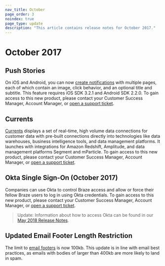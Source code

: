 ```yaml
---
nav_title: October
page_order: 3
noindex: true
page_type: update
description: "This article contains release notes for October 2017."
---
```


# October 2017

## Push Stories

On iOS and Android, you can now [create notifications][74] with multiple pages, each of which contain an image, click behavior, and an optional title and subtitle. This feature requires iOS SDK 3.2.1 and Android SDK 2.2.0. To gain access to this new product, please contact your Customer Success Manager, Account Manager, or [open a support ticket][support].

## Currents

[Currents][75] displays a set of real-time, high volume data connections for customer data with pre-built connections directly into technologies like data warehouses, business intelligence tools, and data management platforms. It launches with integrations for Amazon Redshift, Amplitude, and data management platforms Segment and mParticle. To gain access to this new product, please contact your Customer Success Manager, Account Manager, or [open a support ticket][support].

## Okta Single Sign-On (October 2017)

Companies can use Okta to control Braze access and allow or force their fellow Braze users to log in using Okta credentials. To gain access to this new product, please contact your Customer Success Manager, Account Manager, or [open a support ticket][support].

> Update: Information about how to access Okta can be found in our [May 2018 Release Notes]({{site.baseurl}}/help/release_notes/2017/august/#may-2018).

## Updated Email Footer Length Restriction

The limit to [email footers][76] is now 100kb. This update is in line with email best practices, as emails with bodies of larger than 400kb are more likely to land in spam.

[74]: {{site.baseurl}}/user_guide/message_building_by_channel/push/push_stories/
[75]: {{site.baseurl}}/partners/braze_currents/how_it_works/
[76]: {{site.baseurl}}/user_guide/message_building_by_channel/email/managing_user_subscriptions/#custom-footer
[98]:{{site.baseurl}}/user_guide/onboarding/platform_administrative_features/#authentication-rules
[support]: {{site.baseurl}}/support_contact/
